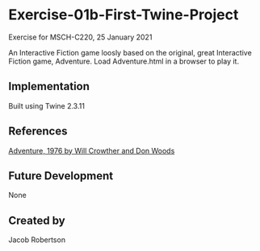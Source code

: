 # Exercise-01b-First-Twine-Project
Exercise for MSCH-C220, 25 January 2021

An Interactive Fiction game loosly based on the original, great Interactive Fiction game, Adventure. Load Adventure.html in a browser to play it.

## Implementation
Built using Twine 2.3.11

## References
[Adventure, 1976 by Will Crowther and Don Woods](https://quuxplusone.github.io/Advent/play.html)

## Future Development
None

## Created by 
Jacob Robertson
